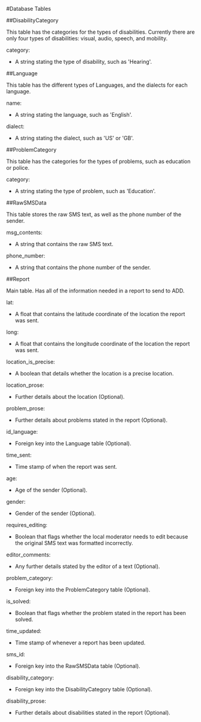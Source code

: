 
#Database Tables

##DisabilityCategory

This table has the categories for the types of disabilities. Currently there are only four types of disabilities: visual, audio, speech, and mobility.

category:
- A string stating the type of disability, such as 'Hearing'.

##Language

This table has the different types of Languages, and the dialects for each language.

name:
- A string stating the language, such as 'English'.

dialect:
- A string stating the dialect, such as 'US' or 'GB'.

##ProblemCategory

This table has the categories for the types of problems, such as education or police.

category:
- A string stating the type of problem, such as 'Education'.

##RawSMSData

This table stores the raw SMS text, as well as the phone number of the sender.

msg_contents:
- A string that contains the raw SMS text.

phone_number:
- A string that contains the phone number of the sender.

##Report

Main table. Has all of the information needed in a report to send to ADD.

lat:
- A float that contains the latitude coordinate of the location the report was sent.

long:
- A float that contains the longitude coordinate of the location the report was sent.

location_is_precise:
- A boolean that details whether the location is a precise location.

location_prose:
- Further details about the location (Optional).

problem_prose:
- Further details about problems stated in the report (Optional).

id_language:
- Foreign key into the Language table (Optional).

time_sent:
- Time stamp of when the report was sent.

age:
- Age of the sender (Optional).

gender:
- Gender of the sender (Optional).

requires_editing:
- Boolean that flags whether the local moderator needs to edit because the original SMS text was formatted incorrectly.

editor_comments:
- Any further details stated by the editor of a text (Optional).

problem_category:
- Foreign key into the ProblemCategory table (Optional).

is_solved:
- Boolean that flags whether the problem stated in the report has been solved.

time_updated:
- Time stamp of whenever a report has been updated.

sms_id:
- Foreign key into the RawSMSData table (Optional).

disability_category:
- Foreign key into the DisabilityCategory table (Optional).

disability_prose:
- Further details about disabilities stated in the report (Optional).
